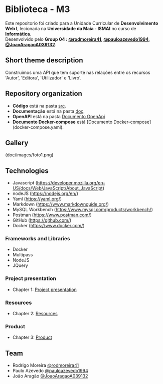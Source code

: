 # Biblioteca - M3

Este repositorio foi criado para a Unidade Curricular de **Desenvolvimento Web I**, lecionada na **Universidade da Maia - ISMAI** no curso de **Informática**. <br>
Desenvolvido pelo **Group 04 : [@rodmoreira41](https://github.com/rodmoreira41), [@pauloazevedo1994](https://github.com/pauloazevedo1994), [@JoaoAragaoA039132](https://github.com/JoaoAragaoA039132)**.

## Short theme description

Construimos uma API que tem suporte nas relações entre os recursos 'Autor', 'Editora', 'Utilizador' e 'Livro'.

## Repository organization

* **Código** está na pasta [src](src/).
* **Documentação** está na pasta [doc](doc/).
* **OpenAPI** está na pasta [Documento OpenApi](src/api/openapi.yaml)
* **Documento Docker-compose** está [Documento Docker-compose] (docker-compose.yaml).


## Gallery

(doc/images/foto1.png)
</br>

## Technologies

* Javascript (https://developer.mozilla.org/en-US/docs/Web/JavaScript/About_JavaScript)
* nodeJS (https://nodejs.org/en/)
* Yaml (https://yaml.org/)
* Markdown (https://www.markdownguide.org/)
* MySQL Workbench (https://www.mysql.com/products/workbench/)
* Postman (https://www.postman.com/)
* GitHub (https://github.com/)
* Docker (https://www.docker.com/)

### Frameworks and Libraries

* Docker
* Multipass
* NodeJS
* JQuery

### Project presentation
* Chapter 1: [Project presentation](doc/c1.md)
### Resources
* Chapter 2: [Resources](doc/c2.md)
### Product
* Chapter 3: [Product](doc/c3.md)

## Team
* Rodrigo Moreira [@rodmoreira41](https://github.com/rodmoreira41)
* Paulo Azevedo [@pauloazevedo1994](https://github.com/pauloazevedo1994)
* João Aragão [@JoaoAragaoA039132](https://github.com/JoaoAragaoA039132)
